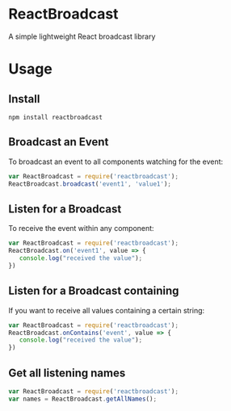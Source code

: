 # ReactBroadcast
A simple lightweight React broadcast library

# Usage
## Install
    npm install reactbroadcast

## Broadcast an Event
To broadcast an event to all components watching for the event:

```js
var ReactBroadcast = require('reactbroadcast');
ReactBroadcast.broadcast('event1', 'value1');
```
## Listen for a Broadcast
To receive the event within any component:
```js
var ReactBroadcast = require('reactbroadcast');
ReactBroadcast.on('event1', value => {
   console.log("received the value");
})
```
## Listen for a Broadcast containing
If you want to receive all values containing a certain string:
```js
var ReactBroadcast = require('reactbroadcast');
ReactBroadcast.onContains('event', value => {
   console.log("received the value");
})
```
## Get all listening names
```js
var ReactBroadcast = require('reactbroadcast');
var names = ReactBroadcast.getAllNames();
```
